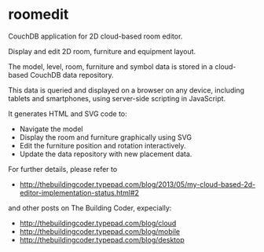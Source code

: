 roomedit
========

CouchDB application for 2D cloud-based room editor.

Display and edit 2D room, furniture and equipment layout.

The model, level, room, furniture and symbol data is stored in a cloud-based CouchDB data repository.

This data is queried and displayed on a browser on any device, including tablets and smartphones, using server-side scripting in JavaScript.

It generates HTML and SVG code to:

* Navigate the model
* Display the room and furniture graphically using SVG
* Edit the furniture position and rotation interactively.
* Update the data repository with new placement data.

For further details, please refer to

* http://thebuildingcoder.typepad.com/blog/2013/05/my-cloud-based-2d-editor-implementation-status.html#2

and other posts on The Building Coder, expecially:

* http://thebuildingcoder.typepad.com/blog/cloud
* http://thebuildingcoder.typepad.com/blog/mobile
* http://thebuildingcoder.typepad.com/blog/desktop

